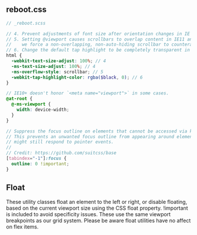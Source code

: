## reboot.css
```SCSS
// _reboot.scss

// 4. Prevent adjustments of font size after orientation changes in IE on Windows Phone and in iOS.
// 5. Setting @viewport causes scrollbars to overlap content in IE11 and Edge, so
//    we force a non-overlapping, non-auto-hiding scrollbar to counteract.
// 6. Change the default tap highlight to be completely transparent in iOS.
html {
  -webkit-text-size-adjust: 100%; // 4
  -ms-text-size-adjust: 100%; // 4
  -ms-overflow-style: scrollbar; // 5
  -webkit-tap-highlight-color: rgba($black, 0); // 6
}

// IE10+ doesn't honor `<meta name="viewport">` in some cases.
@at-root {
  @-ms-viewport {
    width: device-width;
  }
}
```

```SCSS
// Suppress the focus outline on elements that cannot be accessed via keyboard.
// This prevents an unwanted focus outline from appearing around elements that
// might still respond to pointer events.
//
// Credit: https://github.com/suitcss/base
[tabindex="-1"]:focus {
  outline: 0 !important;
}

```


## Float
These utility classes float an element to the left or right, or disable floating, based on the current viewport size using the CSS float property. !important is included to avoid specificity issues. These use the same viewport breakpoints as our grid system. Please be aware float utilities have no affect on flex items.

